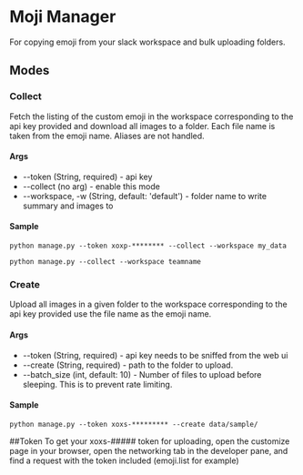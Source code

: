 # Moji Manager

For copying emoji from your slack workspace and bulk uploading folders.

## Modes

### Collect

Fetch the listing of the custom emoji in the workspace corresponding to the api key provided and download all images to a folder.  Each file name is taken from the emoji name.  Aliases are not handled.

#### Args

* --token (String, required) - api key
* --collect (no arg) - enable this mode
* --workspace, -w (String, default: 'default') - folder name to write summary and images to

#### Sample

`python manage.py --token xoxp-******** --collect --workspace my_data`

`python manage.py --collect --workspace teamname`

### Create

Upload all images in a given folder to the workspace corresponding to the api key provided use the file name as the emoji name.

#### Args

* --token (String, required) - api key needs to be sniffed from the web ui
* --create (String, required) - path to the folder to upload.
* --batch_size (int, default: 10) - Number of files to upload before sleeping.  This is to prevent rate limiting.

#### Sample

`python manage.py --token xoxs-********* --create data/sample/`


##Token
To get your xoxs-##### token for uploading, open the customize page in your browser, open the networking tab in the developer pane, and find a request with the token included (emoji.list for example)